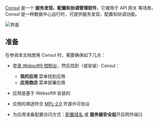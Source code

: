 [Consul](https://www.consul.io) 是一个 **服务发现、配置和协调管理软件**，它被用于 API 网关  等场景。Consul 是一种数据中心运行时，可提供服务发现、配置和协调功能。


![界面](https://libs.websoft9.com/Websoft9/DocsPicture/zh/consul/consul-gui-websoft9.png)


## 准备

在参阅本文档使用 Consul 时，需要确保如下几点：

- [登录 Websoft9 控制台](./login-console)，然后找到（或安装）Consul：
  - **我的应用** 菜单找到应用 
  - **应用商店** 菜单部署应用

- 应用是基于 Websoft9 安装的


- 应用的用途符合 [MPL-2.0](https://opensource.org/licenses/MPL-2.0) 开源许可协议


- 为应用准备配置访问方式：[配置域名](./domain-set) 或 **服务器安全组**开启网外端口